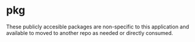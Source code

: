 # pkg
These publicly accesible packages are non-specific to this application and 
available to moved to another repo as needed or directly consumed.